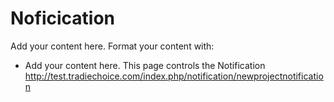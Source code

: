 # Noficication #


Add your content here.  Format your content with:
  * Add your content here.
This page controls the Notification
http://test.tradiechoice.com/index.php/notification/newprojectnotification